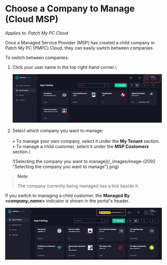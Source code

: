 # Choose a Company to Manage (Cloud MSP)

_Applies to: Patch My PC Cloud_

Once a Managed Service Provider (MSP) has created a child company in Patch My PC (PMPC) Cloud, they can easily switch between companies.

To switch between companies:

1.  Click your user name in the top right-hand corner.\\

    ![](/_images/image-(2091).png)
2.  Select which company you want to manage:\
    \
    • To manage your own company, select it under the **My Tenant** section.\
    • To manage a child customer, select it under the **MSP Customers** section.\\

    ![Selecting the company you want to manage](/_images/image-(2092 "Selecting the company you want to manage").png)

> **Note**
>
> The company currently being managed has a tick beside it.

If you switch to managing a child customer, the **Managed By <**_**company\_name**_**>** indicator is shown in the portal's header.

![](/_images/image-(2093).png)
